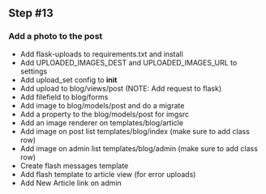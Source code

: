 ## Step #13

### Add a photo to the post
- Add flask-uploads to requirements.txt and install
- Add UPLOADED_IMAGES_DEST and UPLOADED_IMAGES_URL to settings
- Add upload_set config to __init__
- Add upload to blog/views/post (NOTE: Add request to flask)
- Add filefield to blog/forms
- Add image to blog/models/post and do a migrate
- Add a property to the blog/models/post for imgsrc
- Add an image renderer on templates/blog/article
- Add image on post list templates/blog/index (make sure to add class row)
- Add image on admin list templates/blog/admin (make sure to add class row)
- Create flash messages template
- Add flash template to article view (for error uploads)
- Add New Article link on admin